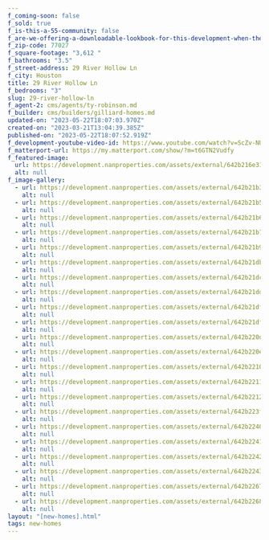 ```yaml
---
f_coming-soon: false
f_sold: true
f_is-this-a-55-community: false
f_are-we-offering-a-downloadable-lookbook-for-this-development-when-they-submit-their-contact-info: false
f_zip-code: 77027
f_square-footage: "3,612 "
f_bathrooms: "3.5"
f_street-address: 29 River Hollow Ln
f_city: Houston
title: 29 River Hollow Ln
f_bedrooms: "3"
slug: 29-river-hollow-ln
f_agent-2: cms/agents/ty-robinson.md
f_builder: cms/builders/gilliard-homes.md
updated-on: "2023-05-22T18:07:03.970Z"
created-on: "2023-03-21T13:04:39.385Z"
published-on: "2023-05-22T18:07:52.919Z"
f_development-youtube-video-id: https://www.youtube.com/watch?v=ScZv-NU3l_k
f_matterport-url: https://my.matterport.com/show/?m=t6GTN2Vudfy
f_featured-image:
  url: https://development.nanproperties.com/assets/external/642b216e314abb4b874beca0_dsc00187.JPG
  alt: null
f_image-gallery:
  - url: https://development.nanproperties.com/assets/external/642b21b3314abb141b4c57dc_dsc00205-hdr.JPG
    alt: null
  - url: https://development.nanproperties.com/assets/external/642b21b5b357d75e1ed2b9c9_dsc00211-hdr.JPG
    alt: null
  - url: https://development.nanproperties.com/assets/external/642b21b6b357d70e1cd2bb3c_dsc00214-hdr.JPG
    alt: null
  - url: https://development.nanproperties.com/assets/external/642b21b7b357d74477d2bca8_dsc00220-hdr.JPG
    alt: null
  - url: https://development.nanproperties.com/assets/external/642b21b91363ba4b2d0d5064_dsc00226-hdr.JPG
    alt: null
  - url: https://development.nanproperties.com/assets/external/642b21db5f52454b82ed5b76_dsc00229-hdr.JPG
    alt: null
  - url: https://development.nanproperties.com/assets/external/642b21dc5f5245b940ed5d01_dsc00232-hdr.JPG
    alt: null
  - url: https://development.nanproperties.com/assets/external/642b21dd067ee61787d112c1_dsc00235-hdr.JPG
    alt: null
  - url: https://development.nanproperties.com/assets/external/642b21df067ee61aa3d11456_dsc00244-hdr.JPG
    alt: null
  - url: https://development.nanproperties.com/assets/external/642b21df8269bd86eaa87b65_dsc00247-hdr.JPG
    alt: null
  - url: https://development.nanproperties.com/assets/external/642b220d2aa8f8bd3c07f60a_dsc00256-hdr.JPG
    alt: null
  - url: https://development.nanproperties.com/assets/external/642b220eb19b398ab28c6291_dsc00262-hdr.JPG
    alt: null
  - url: https://development.nanproperties.com/assets/external/642b22109dfc7971e28a848c_dsc00268-hdr.JPG
    alt: null
  - url: https://development.nanproperties.com/assets/external/642b22113e91c773f6e566ac_dsc00271-hdr.JPG
    alt: null
  - url: https://development.nanproperties.com/assets/external/642b22122aa8f86bac07fa48_dsc00289-hdr.JPG
    alt: null
  - url: https://development.nanproperties.com/assets/external/642b223f3e91c763eae5ae39_dsc00307-hdr.JPG
    alt: null
  - url: https://development.nanproperties.com/assets/external/642b22401edd152b7932ee99_dsc00316-hdr.JPG
    alt: null
  - url: https://development.nanproperties.com/assets/external/642b22418269bdfba0a909f9_dsc00337-hdr.JPG
    alt: null
  - url: https://development.nanproperties.com/assets/external/642b2242b357d739a5d373a3_dsc00343-hdr.JPG
    alt: null
  - url: https://development.nanproperties.com/assets/external/642b22433558856499e390f9_dsc00346-hdr.JPG
    alt: null
  - url: https://development.nanproperties.com/assets/external/642b22678269bd60f1a93b51_dsc00361-hdr.JPG
    alt: null
  - url: https://development.nanproperties.com/assets/external/642b22683e91c79bb3e5e9b8_dsc00370-hdr.JPG
    alt: null
layout: "[new-homes].html"
tags: new-homes
---
```

